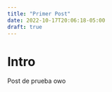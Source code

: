 ```yaml
---
title: "Primer Post"
date: 2022-10-17T20:06:18-05:00
draft: true
---
```


# Intro

Post de prueba
owo
